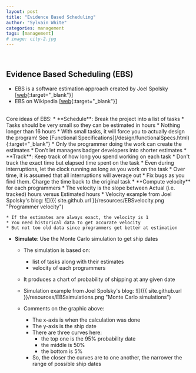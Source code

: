 ```yaml
---
layout: post
title: "Evidence Based Scheduling"
author: "Sylvain White"
categories: management
tags: [management]
# image: city-2.jpg
---
```

<br/>

## Evidence Based Scheduling (EBS)

* EBS is a software estimation approach created by Joel Spolsky [[web](https://www.joelonsoftware.com/2007/10/26/evidence-based-scheduling/){:target="_blank"}]
* EBS on Wikipedia [[web](https://en.wikipedia.org/wiki/Evidence-based_scheduling){:target="_blank"}]

<br/>
Core ideas of EBS:
* **Schedule**: Break the project into a list of tasks
    * Tasks should be very small so they can be estimated in hours 
    * Nothing longer than 16 hours
    * With small tasks, it will force you to actually design the program! See [Functional Specifications](/design/functionalSpecs.html){:target="_blank"}
    * Only the programmer doing the work can create the estimates
    * Don’t let managers badger developers into shorter estimates
* **Track**: Keep track of how long you spend working on each task
    * Don't track the exact time but elapsed time spent on the task
    * Even during interruptions, let the clock running as long as you work on the task
    * Over time, it is assumed that all interruptions will average out
    * Fix bugs as you find them. Charge the time back to the original task
* **Compute velocity** for each programmers
    * The velocity is the slope between Actual (i.e. tracked) hours versus Estimated hours
    * Velocity example from Joel Spolsky's blog:
    ![]({{ site.github.url }}/resources/EBSvelocity.png "Programmer velocity")

    * If the estimates are always exact, the velocity is 1
    * You need historical data to get accurate velocity
    * But not too old data since programmers get better at estimation 

* **Simulate**: Use the Monte Carlo simulation to get ship dates
    * The simulation is based on:
        * list of tasks along with their estimates
        * velocity of each programmers
    * It produces a chart of probability of shipping at any given date
    * Simulation example from Joel Spolsky's blog:
    ![]({{ site.github.url }}/resources/EBSsimulations.png "Monte Carlo simulations")

    * Comments on the graphic above:
        * The x-axis is when the calculation was done
        * The y-axis is the ship date
        * There are three curves here: 
            * the top one is the 95% probability date
            * the middle is 50%
            * the bottom is 5%
        * So, the closer the curves are to one another, the narrower the range of possible ship dates